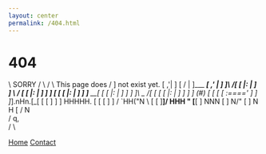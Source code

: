 ```yaml
---
layout: center
permalink: /404.html
---
```


# 404

\          SORRY            /
  \                         /
  \    This page does     /
    ]   not exist yet.    [    ,'|
    ]                     [   /  |
    ]___               ___[ ,'   |
    ]  ]\             /[  [ |:   |
    ]  ] \           / [  [ |:   |
    ]  ]  ]         [  [  [ |:   |
    ]  ]  ]__     __[  [  [ |:   |
    ]  ]  ] ]\ _ /[ [  [  [ |:   |
    ]  ]  ] ] (#) [ [  [  [ :===='
    ]  ]  ]_].nHn.[_[  [  [
    ]  ]  ]  HHHHH. [  [  [
    ]  ] /   `HH("N  \ [  [
    ]__]/     HHH  "  \[__[
    ]         NNN         [
    ]         N/"         [
    ]         N H         [
  /          N            \
  /           q,            \
/                           \

<div class="mt3">
  <a href="{{ site.baseurl }}/" class="button button-blue button-big">Home</a>
  <a href="{{ site.baseurl }}/contact/" class="button button-blue button-big">Contact</a>
</div>
